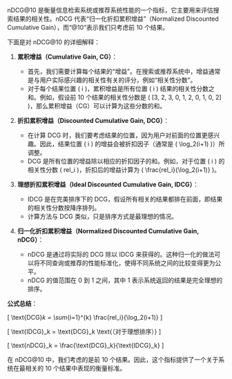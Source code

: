 nDCG@10 是衡量信息检索系统或推荐系统性能的一个指标，它主要用来评估搜索结果的相关性。nDCG 代表“归一化折扣累积增益”（Normalized Discounted Cumulative Gain），而“@10”表示我们只考虑前 10 个结果。

下面是对 nDCG@10 的详细解释：

1. **累积增益（Cumulative Gain, CG）**：
   - 首先，我们需要计算每个结果的“增益”。在搜索或推荐系统中，增益通常是与用户实际感兴趣的相关性有关的评分，例如“相关性分数”。
   - 对于每个结果位置 \( i \)，累积增益是所有位置 \( i \) 结果的相关性分数之和。例如，假设前 10 个结果的相关性分数是 \( [3, 2, 3, 0, 1, 2, 0, 1, 0, 2] \)，那么累积增益（CG）可以计算为这些分数的和。

2. **折扣累积增益（Discounted Cumulative Gain, DCG）**：
   - 在计算 DCG 时，我们要考虑结果的位置，因为用户对前面的位置更感兴趣。因此，结果位置 \( i \) 的增益会被折扣因子（通常是 \( \log_2(i+1) \)）所调整。
   - DCG 是所有位置的增益除以相应的折扣因子的和。例如，对于位置 \( i \) 的相关性分数 \( rel_i \)，折扣后的增益计算为 \( \frac{rel_i}{\log_2(i+1)} \)。

3. **理想折扣累积增益（Ideal Discounted Cumulative Gain, IDCG）**：
   - IDCG 是在完美排序下的 DCG，假设所有相关的结果都排在前面，即结果的相关性分数按降序排列。
   - 计算方法与 DCG 类似，只是排序方式是最理想的情况。

4. **归一化折扣累积增益（Normalized Discounted Cumulative Gain, nDCG）**：
   - nDCG 是通过将实际的 DCG 除以 IDCG 来获得的。这种归一化的做法可以将不同查询或推荐的性能标准化，使得不同系统之间的比较变得更为公平。
   - nDCG 的值范围在 0 到 1 之间，其中 1 表示系统返回的结果是完全理想的排序。

**公式总结**：

\[ \text{DCG}_k = \sum_{i=1}^{k} \frac{rel_i}{\log_2(i+1)} \]

\[ \text{IDCG}_k = \text{DCG}_k \text{（对于理想排序）} \]

\[ \text{nDCG}_k = \frac{\text{DCG}_k}{\text{IDCG}_k} \]

在 nDCG@10 中，我们考虑的是前 10 个结果。因此，这个指标提供了一个关于系统在最相关的 10 个结果中表现的衡量标准。
